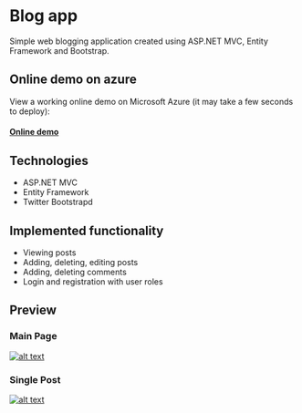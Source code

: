 
# Blog app
Simple web blogging application created using ASP.NET MVC, Entity Framework and Bootstrap.

## Online demo on azure
View a working online demo on Microsoft Azure (it may take a few seconds to deploy):

#### [Online demo](https://blogapp20171101075715.azurewebsites.net/)

## Technologies
* ASP.NET MVC
* Entity Framework
* Twitter Bootstrapd

## Implemented functionality

 - Viewing posts
 - Adding, deleting, editing posts
 - Adding, deleting comments
 - Login and registration with user roles

## Preview
### Main Page
[![alt text](https://blogapp20171101075715.azurewebsites.net/Content/assets/img/screencapture-blogapp20171101075715-azurewebsites-net-Publication-List-1509633464349.png "Main page")](https://blogapp20171101075715.azurewebsites.net/)

### Single Post
[![alt text](https://blogapp20171101075715.azurewebsites.net/Content/assets/img/screencapture-blogapp20171101075715-azurewebsites-net-Publication-ReadPost-2-1509633671073.png "Main page")](https://blogapp20171101075715.azurewebsites.net/)
